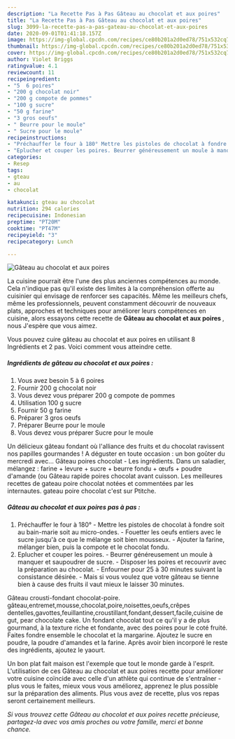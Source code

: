 ```yaml
---
description: "La Recette Pas à Pas Gâteau au chocolat et aux poires"
title: "La Recette Pas à Pas Gâteau au chocolat et aux poires"
slug: 3099-la-recette-pas-a-pas-gateau-au-chocolat-et-aux-poires
date: 2020-09-01T01:41:18.157Z
image: https://img-global.cpcdn.com/recipes/ce80b201a2d0ed78/751x532cq70/gateau-au-chocolat-et-aux-poires-photo-principale-de-la-recette.jpg
thumbnail: https://img-global.cpcdn.com/recipes/ce80b201a2d0ed78/751x532cq70/gateau-au-chocolat-et-aux-poires-photo-principale-de-la-recette.jpg
cover: https://img-global.cpcdn.com/recipes/ce80b201a2d0ed78/751x532cq70/gateau-au-chocolat-et-aux-poires-photo-principale-de-la-recette.jpg
author: Violet Briggs
ratingvalue: 4.1
reviewcount: 11
recipeingredient:
- "5  6 poires"
- "200 g chocolat noir"
- "200 g compote de pommes"
- "100 g sucre"
- "50 g farine"
- "3 gros oeufs"
- " Beurre pour le moule"
- " Sucre pour le moule"
recipeinstructions:
- "Préchauffer le four à 180° Mettre les pistoles de chocolat à fondre soit au bain-marie soit au micro-ondes. Fouetter les oeufs entiers avec le sucre jusqu&#39;à ce que le mélange soit bien mousseux. Ajouter la farine, mélanger bien, puis la compote et le chocolat fondu."
- "Eplucher et couper les poires. Beurrer généreusement un moule à manquer et saupoudrer de sucre. Disposer les poires et recouvrir avec la préparation au chocolat. Enfourner pour 25 à 30 minutes suivant la consistance désirée. Mais si vous voulez que votre gâteau se tienne bien à cause des fruits il vaut mieux le laisser 30 minutes."
categories:
- Resep
tags:
- gteau
- au
- chocolat

katakunci: gteau au chocolat 
nutrition: 294 calories
recipecuisine: Indonesian
preptime: "PT20M"
cooktime: "PT47M"
recipeyield: "3"
recipecategory: Lunch

---
```



![Gâteau au chocolat et aux poires](https://img-global.cpcdn.com/recipes/ce80b201a2d0ed78/751x532cq70/gateau-au-chocolat-et-aux-poires-photo-principale-de-la-recette.jpg)

La cuisine pourrait être l'une des plus anciennes compétences au monde. Cela n'indique pas qu'il existe des limites à la compréhension offerte au cuisinier qui envisage de renforcer ses capacités. Même les meilleurs chefs, même les professionnels, peuvent constamment découvrir de nouveaux plats, approches et techniques pour améliorer leurs compétences en cuisine, alors essayons cette recette de <strong> Gâteau au chocolat et aux poires </strong>, nous J'espère que vous aimez.

<!--inarticleads1-->

Vous pouvez cuire gâteau au chocolat et aux poires en utilisant 8 Ingrédients et 2 pas. Voici comment vous atteindre cette.

##### Ingrédients de gâteau au chocolat et aux poires :

1. Vous avez besoin 5 à 6 poires
1. Fournir 200 g chocolat noir
1. Vous devez vous préparer 200 g compote de pommes
1. Utilisation 100 g sucre
1. Fournir 50 g farine
1. Préparer 3 gros oeufs
1. Préparer  Beurre pour le moule
1. Vous devez vous préparer  Sucre pour le moule


Un délicieux gâteau fondant où l&#39;alliance des fruits et du chocolat ravissent nos papilles gourmandes ! A déguster en toute occasion : un bon goûter du mercredi avec… Gâteau poires chocolat - Les ingrédients. Dans un saladier, mélangez : farine + levure + sucre + beurre fondu + œufs + poudre d&#39;amande (ou Gâteau rapide poires chocolat avant cuisson. Les meilleures recettes de gateau poire chocolat notées et commentées par les internautes. gateau poire chocolat c&#39;est sur Ptitche. 

<!--inarticleads2-->

##### Gâteau au chocolat et aux poires pas à pas :

1. Préchauffer le four à 180° - Mettre les pistoles de chocolat à fondre soit au bain-marie soit au micro-ondes. - Fouetter les oeufs entiers avec le sucre jusqu&#39;à ce que le mélange soit bien mousseux. - Ajouter la farine, mélanger bien, puis la compote et le chocolat fondu.
1. Eplucher et couper les poires. - Beurrer généreusement un moule à manquer et saupoudrer de sucre. - Disposer les poires et recouvrir avec la préparation au chocolat. - Enfourner pour 25 à 30 minutes suivant la consistance désirée. - Mais si vous voulez que votre gâteau se tienne bien à cause des fruits il vaut mieux le laisser 30 minutes.


Gâteau crousti-fondant chocolat-poire. gâteau,entremet,mousse,chocolat,poire,noisettes,oeufs,crêpes dentelles,gavottes,feuillantine,croustillant,fondant,dessert,facile,cuisine de gut, pear chocolate cake. Un fondant chocolat tout ce qu&#39;il y a de plus gourmand, à la texture riche et fondante, avec des poires pour le coté fruité. Faites fondre ensemble le chocolat et la margarine. Ajoutez le sucre en poudre, la poudre d&#39;amandes et la farine. Après avoir bien incorporé le reste des ingrédients, ajoutez le yaourt. 

<!--inarticleads1-->

<p>
Un bon plat fait maison est l'exemple que tout le monde garde à l'esprit. L'utilisation de ces Gâteau au chocolat et aux poires recette pour améliorer votre cuisine coïncide avec celle d'un athlète qui continue de s'entraîner - plus vous le faites, mieux vous vous améliorez, apprenez le plus possible sur la préparation des aliments. Plus vous avez de recette, plus vos repas seront certainement meilleurs.
</p>

<p>
<i>Si vous trouvez cette Gâteau au chocolat et aux poires recette précieuse, partagez-la avec vos amis proches ou votre famille, merci et bonne chance.</i>
</p>

